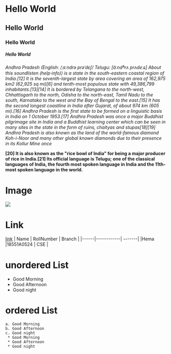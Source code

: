 
# Hello World
## Hello World
### Hello World
##### Hello World
*Andhra Pradesh (English: /ˌɑːndrə prəˈdɛʃ/ Telugu: [ãːndʱrʌ prʌdeːɕ] About this soundlisten (help·info)) is a state in the south-eastern coastal region of India.[12] It is the seventh-largest state by area covering an area of 162,975 km2 (62,925 sq mi)[6] and tenth-most populous state with 49,386,799 inhabitants.[13][14] It is bordered by Telangana to the north-west, Chhattisgarh to the north, Odisha to the north-east, Tamil Nadu to the south, Karnataka to the west and the Bay of Bengal to the east.[15] It has the second longest coastline in India after Gujarat, of about 974 km (605 mi).[16] Andhra Pradesh is the first state to be formed on a linguistic basis in India on 1 October 1953.[17] Andhra Pradesh was once a major Buddhist pilgrimage site in India and a Buddhist learning center which can be seen in many sites in the state in the form of ruins, chaityas and stupas[18][19] Andhra Pradesh is also known as the land of the world-famous diamond Koh-i-Noor and many other global known diamonds due to their presence in its Kollur Mine once*

**[20] It is also known as the "rice bowl of India" for being a major producer of rice in India.[21] Its official language is Telugu; one of the classical languages of India, the fourth most spoken language in India and the 11th-most spoken language in the world.**

# Image
![](https://encrypted-tbn0.gstatic.com/images?q=tbn:ANd9GcRqLnDgmOLvzeuWiIR9yw-BhHaNkTjr-YwlzQ&usqp=CAU)
# Link
[link](https://en.wikipedia.org/wiki/Andhra_Pradesh)
| Name | RollNumber | Branch |
|------|------------| -------|
|Hema  |18551A0524  | CSE    |
# unordered List
  - Good Morning
  - Good Afternoon
  - Good night
 # ordered List
    a. Good Morning
    b. Good Afternoon
    c. Good night
     * Good Morning
     * Good Afternoon
     * Good night
